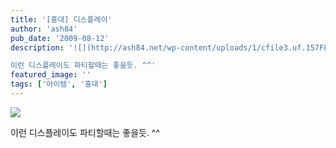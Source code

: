 ```yaml
---
title: '[홍대] 디스플레이'
author: 'ash84'
pub_date: '2009-08-12'
description: '![](http://ash84.net/wp-content/uploads/1/cfile3.uf.157F820F4A82A96958B509.jpg)

이런 디스플레이도 파티할때는 좋을듯. ^^'
featured_image: ''
tags: ['아이템', '홍대']
---
```



![](http://ash84.net/wp-content/uploads/1/cfile3.uf.157F820F4A82A96958B509.jpg)

이런 디스플레이도 파티할때는 좋을듯. ^^



